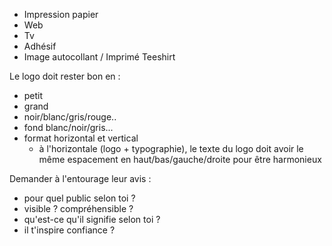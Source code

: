 - Impression papier
- Web
- Tv
- Adhésif
- Image autocollant / Imprimé Teeshirt

Le logo doit rester bon en :
- petit
- grand
- noir/blanc/gris/rouge..
- fond blanc/noir/gris...
- format horizontal et vertical
  - à l'horizontale (logo + typographie), le texte du logo doit avoir le même espacement en haut/bas/gauche/droite pour être harmonieux

Demander à l'entourage leur avis :
- pour quel public selon toi ?
- visible ? compréhensible ?
- qu'est-ce qu'il signifie selon toi ?
- il t'inspire confiance ?
